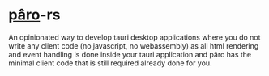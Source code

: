 # [pâro](https://www.dictionaryofobscuresorrows.com/post/173924002125/p%C3%A2ro-n-the-feeling-that-no-matter-what-you-do-is)-rs

An opinionated way to develop tauri desktop applications where you do not write any client code (no javascript, no webassembly) as all html rendering and event handling is done inside your tauri application and pâro has the minimal client code that is still required already done for you.

